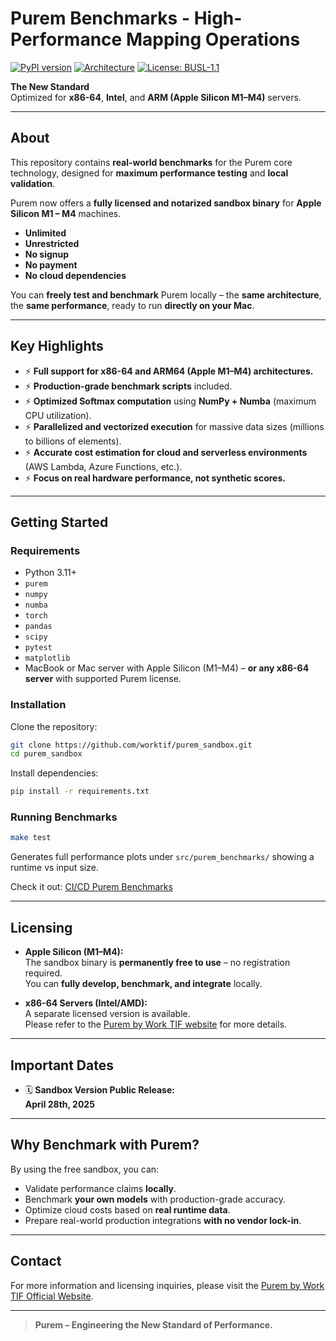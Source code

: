 # Purem Benchmarks - High-Performance Mapping Operations
[![PyPI version](https://badge.fury.io/py/purem.svg)](https://pypi.org/project/purem/)
[![Architecture](https://img.shields.io/badge/sandbox-Apple%20Silicon-green)](https://developer.apple.com/documentation/apple-silicon)
[![License: BUSL-1.1](https://img.shields.io/badge/license-BUSL--1.1-blue.svg)](https://worktif.com/documents/terms-of-service)

**The New Standard**  
Optimized for **x86-64**, **Intel**, and **ARM (Apple Silicon M1–M4)** servers.

---

## About

This repository contains **real-world benchmarks** for the Purem core technology, designed for **maximum performance testing** and **local validation**.

Purem now offers a **fully licensed and notarized sandbox binary** for **Apple Silicon M1 – M4** machines.

- **Unlimited**  
- **Unrestricted**  
- **No signup**  
- **No payment**  
- **No cloud dependencies**

You can **freely test and benchmark** Purem locally – the **same architecture**, the **same performance**, ready to run **directly on your Mac**.

---

## Key Highlights

- ⚡ **Full support for x86-64 and ARM64 (Apple M1–M4) architectures.**
- ⚡ **Production-grade benchmark scripts** included.
- ⚡ **Optimized Softmax computation** using **NumPy + Numba** (maximum CPU utilization).
- ⚡ **Parallelized and vectorized execution** for massive data sizes (millions to billions of elements).
- ⚡ **Accurate cost estimation for cloud and serverless environments** (AWS Lambda, Azure Functions, etc.).
- ⚡ **Focus on real hardware performance, not synthetic scores.**

---

## Getting Started

### Requirements

- Python 3.11+
- `purem`
- `numpy`
- `numba`
- `torch`
- `pandas`
- `scipy`
- `pytest`
- `matplotlib`
- MacBook or Mac server with Apple Silicon (M1–M4) – **or any x86-64 server** with supported Purem license.

### Installation

Clone the repository:

```bash
git clone https://github.com/worktif/purem_sandbox.git
cd purem_sandbox
```

Install dependencies:

```bash
pip install -r requirements.txt
```

### Running Benchmarks

```bash
make test
```

Generates full performance plots under `src/purem_benchmarks/` showing a runtime vs input size.

Check it out: [CI/CD Purem Benchmarks](https://github.com/worktif/purem_sandbox/actions)


---

## Licensing

- **Apple Silicon (M1–M4):**  
  The sandbox binary is **permanently free to use** – no registration required.  
  You can **fully develop, benchmark, and integrate** locally.

- **x86-64 Servers (Intel/AMD):**  
  A separate licensed version is available.  
  Please refer to the [Purem by Work TIF website](https://www.worktif.com) for more details.

---

## Important Dates

- 🗓️ **Sandbox Version Public Release:**  
  **April 28th, 2025**

---

## Why Benchmark with Purem?

By using the free sandbox, you can:

- Validate performance claims **locally**.
- Benchmark **your own models** with production-grade accuracy.
- Optimize cloud costs based on **real runtime data**.
- Prepare real-world production integrations **with no vendor lock-in**.

---

## Contact

For more information and licensing inquiries, please visit the [Purem by Work TIF Official Website](https://www.worktif.com).

---

> **Purem – Engineering the New Standard of Performance.**